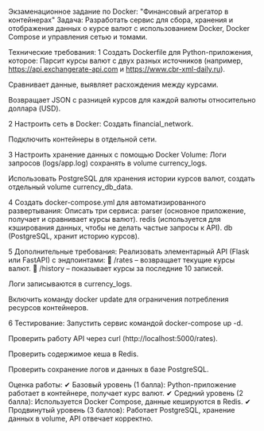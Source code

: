  Экзаменационное задание по Docker: "Финансовый агрегатор в контейнерах"
 Задача: Разработать сервис для сбора, хранения и отображения данных о курсе валют с использованием Docker, Docker Compose и управления сетью и томами.

 Технические требования:
1 Создать Dockerfile для Python-приложения, которое:
Парсит курсы валют с двух разных источников (например, https://api.exchangerate-api.com и https://www.cbr-xml-daily.ru).


Сравнивает данные, выявляет расхождения между курсами.


Возвращает JSON с разницей курсов для каждой валюты относительно доллара (USD).


2 Настроить сеть в Docker:
Создать financial_network.


Подключить контейнеры в отдельной сети.


3 Настроить хранение данных с помощью Docker Volume:
Логи запросов (logs/app.log) сохранять в volume currency_logs.


Использовать PostgreSQL для хранения истории курсов валют, создать отдельный volume currency_db_data.


4 Создать docker-compose.yml для автоматизированного развертывания:
Описать три сервиса:
  parser (основное приложение, получает и сравнивает курсы валют).
  redis (используется для кэширования данных, чтобы не делать частые запросы к API).
  db (PostgreSQL, хранит историю курсов).



5 Дополнительные требования:
Реализовать элементарный API (Flask или FastAPI) с эндпоинтами:
 🔹 /rates – возвращает текущие курсы валют.
 🔹 /history – показывает курсы за последние 10 записей.


Логи записываются в currency_logs.


Включить команду docker update для ограничения потребления ресурсов контейнеров.


6 Тестирование:
Запустить сервис командой docker-compose up -d.


Проверить работу API через curl (http://localhost:5000/rates).


Проверить содержимое кеша в Redis.


Проверить сохранение логов и данных в базе PostgreSQL.


Оценка работы:
✔ Базовый уровень (1 балла): Python-приложение работает в контейнере, получает курс валют.
 ✔ Средний уровень (2 балла): Используется Docker Compose, данные кешируются в Redis.
 ✔ Продвинутый уровень (3 баллов): Работает PostgreSQL, хранение данных в volume, API отвечает корректно.
